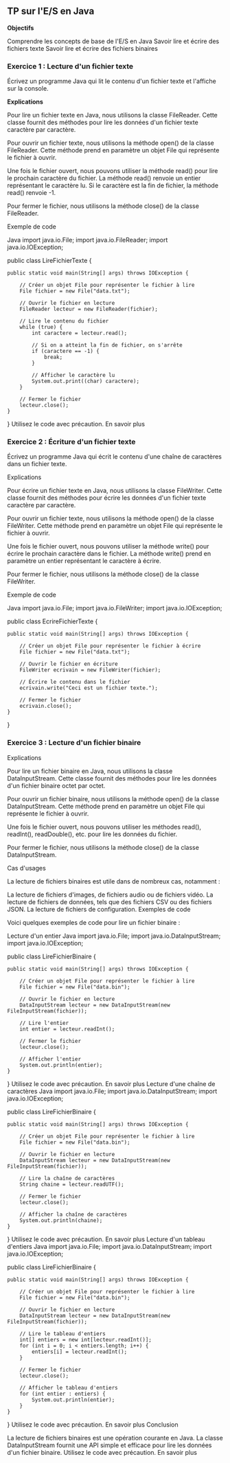 
## TP sur l'E/S en Java

**Objectifs**

Comprendre les concepts de base de l'E/S en Java
Savoir lire et écrire des fichiers texte
Savoir lire et écrire des fichiers binaires

### Exercice 1 : Lecture d'un fichier texte

Écrivez un programme Java qui lit le contenu d'un fichier texte et l'affiche sur la console.

**Explications**

Pour lire un fichier texte en Java, nous utilisons la classe FileReader. Cette classe fournit des méthodes pour lire les données d'un fichier texte caractère par caractère.

Pour ouvrir un fichier texte, nous utilisons la méthode open() de la classe FileReader. Cette méthode prend en paramètre un objet File qui représente le fichier à ouvrir.

Une fois le fichier ouvert, nous pouvons utiliser la méthode read() pour lire le prochain caractère du fichier. La méthode read() renvoie un entier représentant le caractère lu. Si le caractère est la fin de fichier, la méthode read() renvoie -1.

Pour fermer le fichier, nous utilisons la méthode close() de la classe FileReader.

Exemple de code

Java
import java.io.File;
import java.io.FileReader;
import java.io.IOException;

public class LireFichierTexte {

    public static void main(String[] args) throws IOException {

        // Créer un objet File pour représenter le fichier à lire
        File fichier = new File("data.txt");

        // Ouvrir le fichier en lecture
        FileReader lecteur = new FileReader(fichier);

        // Lire le contenu du fichier
        while (true) {
            int caractere = lecteur.read();

            // Si on a atteint la fin de fichier, on s'arrête
            if (caractere == -1) {
                break;
            }

            // Afficher le caractère lu
            System.out.print((char) caractere);
        }

        // Fermer le fichier
        lecteur.close();
    }
}
Utilisez le code avec précaution. En savoir plus

### Exercice 2 : Écriture d'un fichier texte

Écrivez un programme Java qui écrit le contenu d'une chaîne de caractères dans un fichier texte.

Explications

Pour écrire un fichier texte en Java, nous utilisons la classe FileWriter. Cette classe fournit des méthodes pour écrire les données d'un fichier texte caractère par caractère.

Pour ouvrir un fichier texte, nous utilisons la méthode open() de la classe FileWriter. Cette méthode prend en paramètre un objet File qui représente le fichier à ouvrir.

Une fois le fichier ouvert, nous pouvons utiliser la méthode write() pour écrire le prochain caractère dans le fichier. La méthode write() prend en paramètre un entier représentant le caractère à écrire.

Pour fermer le fichier, nous utilisons la méthode close() de la classe FileWriter.

Exemple de code

Java
import java.io.File;
import java.io.FileWriter;
import java.io.IOException;

public class EcrireFichierTexte {

    public static void main(String[] args) throws IOException {

        // Créer un objet File pour représenter le fichier à écrire
        File fichier = new File("data.txt");

        // Ouvrir le fichier en écriture
        FileWriter ecrivain = new FileWriter(fichier);

        // Écrire le contenu dans le fichier
        ecrivain.write("Ceci est un fichier texte.");

        // Fermer le fichier
        ecrivain.close();
    }
}

### Exercice 3 : Lecture d'un fichier binaire

Explications

Pour lire un fichier binaire en Java, nous utilisons la classe DataInputStream. Cette classe fournit des méthodes pour lire les données d'un fichier binaire octet par octet.

Pour ouvrir un fichier binaire, nous utilisons la méthode open() de la classe DataInputStream. Cette méthode prend en paramètre un objet File qui représente le fichier à ouvrir.

Une fois le fichier ouvert, nous pouvons utiliser les méthodes read(), readInt(), readDouble(), etc. pour lire les données du fichier.

Pour fermer le fichier, nous utilisons la méthode close() de la classe DataInputStream.

Cas d'usages

La lecture de fichiers binaires est utile dans de nombreux cas, notamment :

La lecture de fichiers d'images, de fichiers audio ou de fichiers vidéo.
La lecture de fichiers de données, tels que des fichiers CSV ou des fichiers JSON.
La lecture de fichiers de configuration.
Exemples de code

Voici quelques exemples de code pour lire un fichier binaire :

Lecture d'un entier
Java
import java.io.File;
import java.io.DataInputStream;
import java.io.IOException;

public class LireFichierBinaire {

    public static void main(String[] args) throws IOException {

        // Créer un objet File pour représenter le fichier à lire
        File fichier = new File("data.bin");

        // Ouvrir le fichier en lecture
        DataInputStream lecteur = new DataInputStream(new FileInputStream(fichier));

        // Lire l'entier
        int entier = lecteur.readInt();

        // Fermer le fichier
        lecteur.close();

        // Afficher l'entier
        System.out.println(entier);
    }
}
Utilisez le code avec précaution. En savoir plus
Lecture d'une chaîne de caractères
Java
import java.io.File;
import java.io.DataInputStream;
import java.io.IOException;

public class LireFichierBinaire {

    public static void main(String[] args) throws IOException {

        // Créer un objet File pour représenter le fichier à lire
        File fichier = new File("data.bin");

        // Ouvrir le fichier en lecture
        DataInputStream lecteur = new DataInputStream(new FileInputStream(fichier));

        // Lire la chaîne de caractères
        String chaine = lecteur.readUTF();

        // Fermer le fichier
        lecteur.close();

        // Afficher la chaîne de caractères
        System.out.println(chaine);
    }
}
Utilisez le code avec précaution. En savoir plus
Lecture d'un tableau d'entiers
Java
import java.io.File;
import java.io.DataInputStream;
import java.io.IOException;

public class LireFichierBinaire {

    public static void main(String[] args) throws IOException {

        // Créer un objet File pour représenter le fichier à lire
        File fichier = new File("data.bin");

        // Ouvrir le fichier en lecture
        DataInputStream lecteur = new DataInputStream(new FileInputStream(fichier));

        // Lire le tableau d'entiers
        int[] entiers = new int[lecteur.readInt()];
        for (int i = 0; i < entiers.length; i++) {
            entiers[i] = lecteur.readInt();
        }

        // Fermer le fichier
        lecteur.close();

        // Afficher le tableau d'entiers
        for (int entier : entiers) {
            System.out.println(entier);
        }
    }
}
Utilisez le code avec précaution. En savoir plus
Conclusion

La lecture de fichiers binaires est une opération courante en Java. La classe DataInputStream fournit une API simple et efficace pour lire les données d'un fichier binaire.
Utilisez le code avec précaution. En savoir plus
